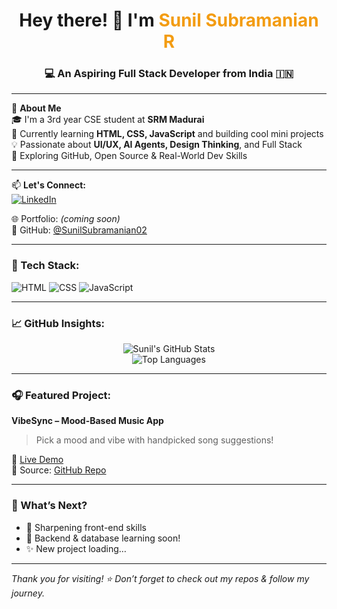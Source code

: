 <h1 align="center">Hey there! 👋 I'm <span style="color:#f39c12">Sunil Subramanian R</span></h1>
<h3 align="center">💻 An Aspiring Full Stack Developer from India 🇮🇳</h3>

---

🌟 **About Me**  
🎓 I'm a 3rd year CSE student at **SRM Madurai**  
🌱 Currently learning **HTML, CSS, JavaScript** and building cool mini projects  
💡 Passionate about **UI/UX, AI Agents, Design Thinking**, and Full Stack  
🔭 Exploring GitHub, Open Source & Real-World Dev Skills  

---

📫 **Let's Connect:**  
[![LinkedIn](https://img.shields.io/badge/LinkedIn-blue?style=flat&logo=linkedin&logoColor=white)](https://www.linkedin.com/in/sunilram02/)

🌐 Portfolio: *(coming soon)*  
📁 GitHub: [@SunilSubramanian02](https://github.com/SunilSubramanian02)

---

### 🚀 Tech Stack:
![HTML](https://img.shields.io/badge/HTML-e34c26?style=for-the-badge&logo=html5&logoColor=white)
![CSS](https://img.shields.io/badge/CSS-1572B6?style=for-the-badge&logo=css3&logoColor=white)
![JavaScript](https://img.shields.io/badge/JavaScript-f7df1e?style=for-the-badge&logo=javascript&logoColor=black)

---

### 📈 GitHub Insights:
<p align="center">
  <img src="https://github-readme-stats.vercel.app/api?username=SunilSubramanian02&show_icons=true&theme=tokyonight" alt="Sunil's GitHub Stats" />
  <br/>
  <img src="https://github-readme-stats.vercel.app/api/top-langs/?username=SunilSubramanian02&layout=compact&theme=tokyonight" alt="Top Languages" />
</p>

---

### 🎧 Featured Project:
**VibeSync – Mood-Based Music App**  
> Pick a mood and vibe with handpicked song suggestions!

🔗 [Live Demo](https://sunilsubramanian02.github.io/vibesync)  
📂 Source: [GitHub Repo](https://github.com/SunilSubramanian02/vibesync)

---

### 📌 What’s Next?
- 💪 Sharpening front-end skills
- 🚧 Backend & database learning soon!
- ✨ New project loading…

---

_Thank you for visiting! ⭐ Don’t forget to check out my repos & follow my journey._
